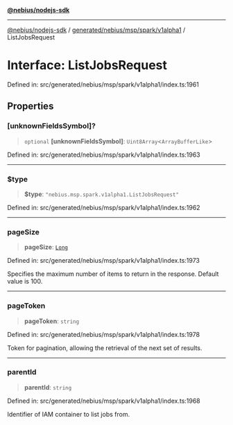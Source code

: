 [**@nebius/nodejs-sdk**](../../../../../../README.md)

***

[@nebius/nodejs-sdk](../../../../../../README.md) / [generated/nebius/msp/spark/v1alpha1](../README.md) / ListJobsRequest

# Interface: ListJobsRequest

Defined in: src/generated/nebius/msp/spark/v1alpha1/index.ts:1961

## Properties

### \[unknownFieldsSymbol\]?

> `optional` **\[unknownFieldsSymbol\]**: `Uint8Array`\<`ArrayBufferLike`\>

Defined in: src/generated/nebius/msp/spark/v1alpha1/index.ts:1963

***

### $type

> **$type**: `"nebius.msp.spark.v1alpha1.ListJobsRequest"`

Defined in: src/generated/nebius/msp/spark/v1alpha1/index.ts:1962

***

### pageSize

> **pageSize**: [`Long`](../../../../../../runtime/protos/core/classes/Long.md)

Defined in: src/generated/nebius/msp/spark/v1alpha1/index.ts:1973

Specifies the maximum number of items to return in the response. Default value is 100.

***

### pageToken

> **pageToken**: `string`

Defined in: src/generated/nebius/msp/spark/v1alpha1/index.ts:1978

Token for pagination, allowing the retrieval of the next set of results.

***

### parentId

> **parentId**: `string`

Defined in: src/generated/nebius/msp/spark/v1alpha1/index.ts:1968

Identifier of IAM container to list jobs from.
